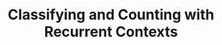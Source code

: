 ---
layout: publication
authors: 'D. M. d. Reis, A. Maletzke, D. F. Silva, and G. E. A. P. A. Batista'
title: 'Classifying and Counting with Recurrent Contexts'
year: '2018'
conference: 'Proceedings of the 24th ACM SIGKDD International Conference on Knowledge Discovery & Data Mining'
---